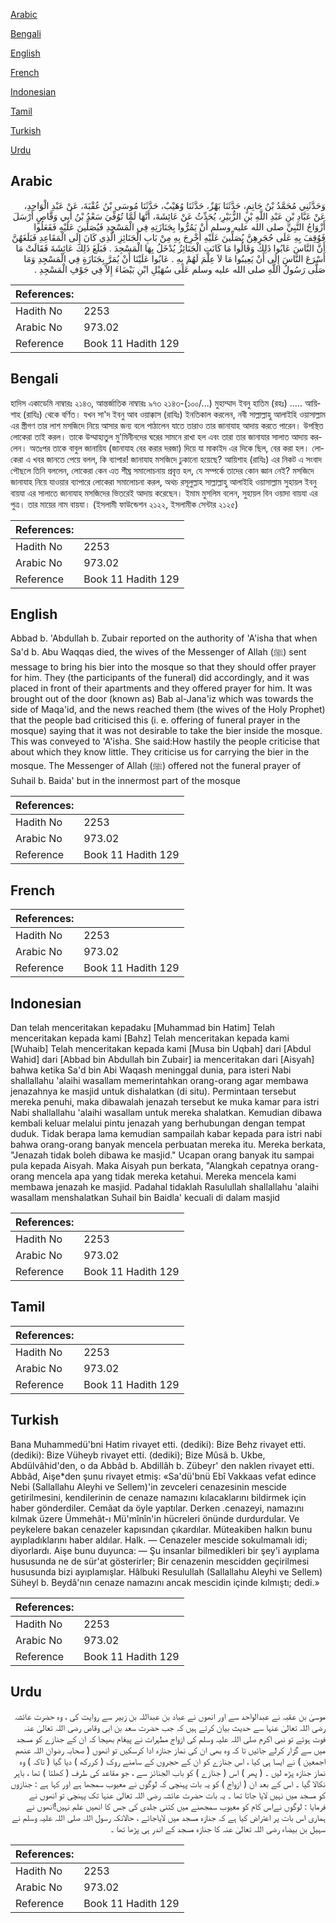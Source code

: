 [Arabic](#arabic)

[Bengali](#bengali)

[English](#english)

[French](#french)

[Indonesian](#indonesian)

[Tamil](#tamil)

[Turkish](#turkish)

[Urdu](#urdu)

## Arabic


<div dir="rtl" lang="ar" style={{fontSize:'larger',backgroundColor:'#f8f9fa',padding:20}}>
وَحَدَّثَنِي مُحَمَّدُ بْنُ حَاتِمٍ، حَدَّثَنَا بَهْزٌ، حَدَّثَنَا وُهَيْبٌ، حَدَّثَنَا مُوسَى بْنُ عُقْبَةَ، عَنْ عَبْدِ الْوَاحِدِ، عَنْ عَبَّادِ بْنِ عَبْدِ اللَّهِ بْنِ الزُّبَيْرِ، يُحَدِّثُ عَنْ عَائِشَةَ، أَنَّهَا لَمَّا تُوُفِّيَ سَعْدُ بْنُ أَبِي وَقَّاصٍ أَرْسَلَ أَزْوَاجُ النَّبِيِّ صلى الله عليه وسلم أَنْ يَمُرُّوا بِجَنَازَتِهِ فِي الْمَسْجِدِ فَيُصَلِّينَ عَلَيْهِ فَفَعَلُوا فَوُقِفَ بِهِ عَلَى حُجَرِهِنَّ يُصَلِّينَ عَلَيْهِ أُخْرِجَ بِهِ مِنْ بَابِ الْجَنَائِزِ الَّذِي كَانَ إِلَى الْمَقَاعِدِ فَبَلَغَهُنَّ أَنَّ النَّاسَ عَابُوا ذَلِكَ وَقَالُوا مَا كَانَتِ الْجَنَائِزُ يُدْخَلُ بِهَا الْمَسْجِدَ ‏.‏ فَبَلَغَ ذَلِكَ عَائِشَةَ فَقَالَتْ مَا أَسْرَعَ النَّاسَ إِلَى أَنْ يَعِيبُوا مَا لاَ عِلْمَ لَهُمْ بِهِ ‏.‏ عَابُوا عَلَيْنَا أَنْ يُمَرَّ بِجَنَازَةٍ فِي الْمَسْجِدِ وَمَا صَلَّى رَسُولُ اللَّهِ صلى الله عليه وسلم عَلَى سُهَيْلِ ابْنِ بَيْضَاءَ إِلاَّ فِي جَوْفِ الْمَسْجِدِ ‏.‏
</div>
<div style={{backgroundColor:'#f8f9fa',padding:20, marginBottom: 10}}><table> <thead> <tr> <th>References:</th> <th></th> </tr> </thead> <tbody><tr><td>Hadith No</td><td>2253</td></tr><tr><td>Arabic No</td><td>973.02</td></tr><tr><td>Reference</td><td>Book 11 Hadith 129</td></tr></tbody></table></div>

## Bengali


<div dir="ltr" lang="bn" style={{fontSize:'larger',backgroundColor:'#f8f9fa',padding:20}}>
হাদিস একাডেমি নাম্বারঃ ২১৪৩, আন্তর্জাতিক নাম্বারঃ ৯৭৩ ২১৪৩-(১০০/...) মুহাম্মাদ ইবনু হাতিম (রহঃ) ..... আয়িশাহ (রাযিঃ) থেকে বর্ণিত। যখন সা'দ ইবনু আব ওয়াক্কাস (রাযিঃ) ইনতিকাল করলেন, নবী সাল্লাল্লাহু আলাইহি ওয়াসাল্লাম এর স্ত্রীগণ তার লাশ মসজিদে নিয়ে আসার জন্য বলে পাঠালেন যাতে তারাও তার জানাযাহ আদায় করতে পারেন। উপস্থিত লোকেরা তাই করল। তাকে উম্মাহাতুল মু'মিনীনদের ঘরের সামনে রাখা হল এবং তারা তার জানাযার সালাত আদায় করলেন। অতঃপর তাকে বাবুল জানায়িয (জানাযাহ বের করার দরজা) দিয়ে যা মাকাইদ এর দিকে ছিল, বের করা হল। লোকেরা এ খবর জানতে পেয়ে বলল, কি ব্যাপার! জানাযাহ মসজিদে ঢুকানো হয়েছে? আয়িশাহ (রাযিঃ) এর নিকট এ সংবাদ পৌছলে তিনি বললেন, লোকেরা কেন এত শীঘ্র সমালোচনায় প্রবৃত্ত হল, যে সম্পর্কে তাদের কোন জ্ঞান নেই? মসজিদে জানাযাহ নিয়ে যাওয়ার ব্যাপারে লোকেরা সমালোচনা করল, অথচ রসূলুল্লাহ সাল্লাল্লাহু আলাইহি ওয়াসাল্লাম সুহায়ল ইবনু বায়যা এর সালাতে জানাযাহ মসজিদের ভিতরেই আদায় করেছেন। ইমাম মুসলিম বলেন, সুহায়ল বিন ওয়াদা বায়যা এর পুত্র। তার মায়ের নাম বায়যা। (ইসলামী ফাউন্ডেশন ২১২২, ইসলামীক সেন্টার ২১২৫)
</div>
<div style={{backgroundColor:'#f8f9fa',padding:20, marginBottom: 10}}><table> <thead> <tr> <th>References:</th> <th></th> </tr> </thead> <tbody><tr><td>Hadith No</td><td>2253</td></tr><tr><td>Arabic No</td><td>973.02</td></tr><tr><td>Reference</td><td>Book 11 Hadith 129</td></tr></tbody></table></div>

## English


<div dir="ltr" lang="en" style={{fontSize:'larger',backgroundColor:'#f8f9fa',padding:20}}>
Abbad b. 'Abdullah b. Zubair reported on the authority of 'A'isha that when Sa'd b. Abu Waqqas died, the wives of the Messenger of Allah (ﷺ) sent message to bring his bier into the mosque so that they should offer prayer for him. They (the participants of the funeral) did accordingly, and it was placed in front of their apartments and they offered prayer for him. It was brought out of the door (known as) Bab al-Jana'iz which was towards the side of Maqa'id, and the news reached them (the wives of the Holy Prophet) that the people bad criticised this (i. e. offering of funeral prayer in the mosque) saying that it was not desirable to take the bier inside the mosque. This was conveyed to 'A'isha. She said:How hastily the people criticise that about which they know little. They criticise us for carrying the bier in the mosque. The Messenger of Allah (ﷺ) offered not the funeral prayer of Suhail b. Baida' but in the innermost part of the mosque
</div>
<div style={{backgroundColor:'#f8f9fa',padding:20, marginBottom: 10}}><table> <thead> <tr> <th>References:</th> <th></th> </tr> </thead> <tbody><tr><td>Hadith No</td><td>2253</td></tr><tr><td>Arabic No</td><td>973.02</td></tr><tr><td>Reference</td><td>Book 11 Hadith 129</td></tr></tbody></table></div>

## French


<div dir="ltr" lang="fr" style={{fontSize:'larger',backgroundColor:'#f8f9fa',padding:20}}>

</div>
<div style={{backgroundColor:'#f8f9fa',padding:20, marginBottom: 10}}><table> <thead> <tr> <th>References:</th> <th></th> </tr> </thead> <tbody><tr><td>Hadith No</td><td>2253</td></tr><tr><td>Arabic No</td><td>973.02</td></tr><tr><td>Reference</td><td>Book 11 Hadith 129</td></tr></tbody></table></div>

## Indonesian


<div dir="ltr" lang="id" style={{fontSize:'larger',backgroundColor:'#f8f9fa',padding:20}}>
Dan telah menceritakan kepadaku [Muhammad bin Hatim] Telah menceritakan kepada kami [Bahz] Telah menceritakan kepada kami [Wuhaib] Telah menceritakan kepada kami [Musa bin Uqbah] dari [Abdul Wahid] dari [Abbad bin Abdullah bin Zubair] ia menceritakan dari [Aisyah] bahwa ketika Sa'd bin Abi Waqash meninggal dunia, para isteri Nabi shallallahu 'alaihi wasallam memerintahkan orang-orang agar membawa jenazahnya ke masjid untuk dishalatkan (di situ). Permintaan tersebut mereka penuhi, maka dibawalah jenazah tersebut ke muka kamar para istri Nabi shallallahu 'alaihi wasallam untuk mereka shalatkan. Kemudian dibawa kembali keluar melalui pintu jenazah yang berhubungan dengan tempat duduk. Tidak berapa lama kemudian sampailah kabar kepada para istri nabi bahwa orang-orang banyak mencela perbuatan mereka itu. Mereka berkata, "Jenazah tidak boleh dibawa ke masjid." Ucapan orang banyak itu sampai pula kepada Aisyah. Maka Aisyah pun berkata, "Alangkah cepatnya orang-orang mencela apa yang tidak mereka ketahui. Mereka mencela kami membawa jenazah ke masjid. Padahal tidaklah Rasulullah shallallahu 'alaihi wasallam menshalatkan Suhail bin Baidla' kecuali di dalam masjid
</div>
<div style={{backgroundColor:'#f8f9fa',padding:20, marginBottom: 10}}><table> <thead> <tr> <th>References:</th> <th></th> </tr> </thead> <tbody><tr><td>Hadith No</td><td>2253</td></tr><tr><td>Arabic No</td><td>973.02</td></tr><tr><td>Reference</td><td>Book 11 Hadith 129</td></tr></tbody></table></div>

## Tamil


<div dir="ltr" lang="ta" style={{fontSize:'larger',backgroundColor:'#f8f9fa',padding:20}}>

</div>
<div style={{backgroundColor:'#f8f9fa',padding:20, marginBottom: 10}}><table> <thead> <tr> <th>References:</th> <th></th> </tr> </thead> <tbody><tr><td>Hadith No</td><td>2253</td></tr><tr><td>Arabic No</td><td>973.02</td></tr><tr><td>Reference</td><td>Book 11 Hadith 129</td></tr></tbody></table></div>

## Turkish


<div dir="ltr" lang="tr" style={{fontSize:'larger',backgroundColor:'#f8f9fa',padding:20}}>
Bana Muhammedü'bni Hatim rivayet etti. (dediki): Bize Behz rivayet etti. (dediki): Bize Vüheyb rivayet etti. (dediki); Bize Mûsâ b. Ukbe, Abdülvâhid'den, o da Abbâd b. Abdillâh b. Zübeyr' den naklen rivayet etti. Abbâd, Aişe*den şunu rivayet etmiş: «Sa'dü'bnü Ebî Vakkaas vefat edince Nebi (Sallallahu Aleyhi ve Sellem)'in zevceleri cenazesinin mescide getirilmesini, kendilerinin de cenaze namazını kılacaklarını bildirmek için haber gönderdiler. Cemâat da öyle yaptılar. Derken .cenazeyi, namazını kılmak üzere Ümmehât-ı Mü'mînîn'in hücreleri önünde durdurdular. Ve peykelere bakan cenazeler kapısından çıkardılar. Müteakiben halkın bunu ayıpladıklarını haber aldılar. Halk. — Cenazeler mescide sokulmamalı idi; diyorlardı. Aişe bunu duyunca: — Şu insanlar bilmedikleri bir şey'i ayıplama hususunda ne de sür'at gösterirler; Bir cenazenin mescidden geçirilmesi hususunda bizi ayıplamışlar. Hâlbuki Resulullah (Sallallahu Aleyhi ve Sellem) Süheyl b. Beydâ'nın cenaze namazını ancak mescidin içinde kılmıştı; dedi.»
</div>
<div style={{backgroundColor:'#f8f9fa',padding:20, marginBottom: 10}}><table> <thead> <tr> <th>References:</th> <th></th> </tr> </thead> <tbody><tr><td>Hadith No</td><td>2253</td></tr><tr><td>Arabic No</td><td>973.02</td></tr><tr><td>Reference</td><td>Book 11 Hadith 129</td></tr></tbody></table></div>

## Urdu


<div dir="rtl" lang="ur" style={{fontSize:'larger',backgroundColor:'#f8f9fa',padding:20}}>
موسیٰ بن عقبہ نے عبدالواحد سے اور انھوں نے عباد بن عبداللہ بن زبیر سے روایت کی ، وہ حضرت عائشہ رضی اللہ تعالیٰ عنہا سے حدیث بیان کرتے ہیں کہ جب حضرت سعد بن ابی وقاص رضی اللہ تعالیٰ عنہ فوت ہوئے تو نبی اکرم صلی اللہ علیہ وسلم کی ازواج مطہرات نے پیغام بھیجا کہ ان کے جنازے کو مسجد میں سے گزار کرلے جائیں تا کہ وہ بھی ان کی نماز جنازہ ادا کرسکیں تو انھوں ( صحابہ رضوان اللہ عنھم اجمعین ) نے ایسا ہی کیا ، اس جنازے کو ان کے حجروں کے سامنے روک ( کررکھ ) دیا گیا ( تاکہ ) وہ نماز جنازہ پڑھ لیں ۔ ( پھر ) اس ( جنازے ) کو باب الجنائز سے ، جو مقاعد کی طرف ( کھلتا ) تھا ، باہر نکالا گیا ۔ اس کے بعد ان ( ازواج ) کو یہ بات پہنچی کہ لوگوں نے معیوب سمجھا ہے اور کہا ہے : جنازوں کو مسجد میں نہیں لایا جاتا تھا ۔ یہ بات حضرت عائشہ رضی اللہ تعالیٰ عنہا تک پہنچی تو انھوں نے فرمایا : لوگوں نےاس کام کو معیوب سمجھنے میں کتنی جلدی کی جس کا انھیں علم نہیں!انھوں نے ہماری اس بات پر اعتراض کیا ہے کہ جنازہ مسجد میں لایاجائے ، حالانکہ رسول اللہ صلی اللہ علیہ وسلم نے سہیل بن بیضاء رضی اللہ تعالیٰ عنہ کا جنازہ مسجد کے اندر ہی پڑھا تھا ۔
</div>
<div style={{backgroundColor:'#f8f9fa',padding:20, marginBottom: 10}}><table> <thead> <tr> <th>References:</th> <th></th> </tr> </thead> <tbody><tr><td>Hadith No</td><td>2253</td></tr><tr><td>Arabic No</td><td>973.02</td></tr><tr><td>Reference</td><td>Book 11 Hadith 129</td></tr></tbody></table></div>